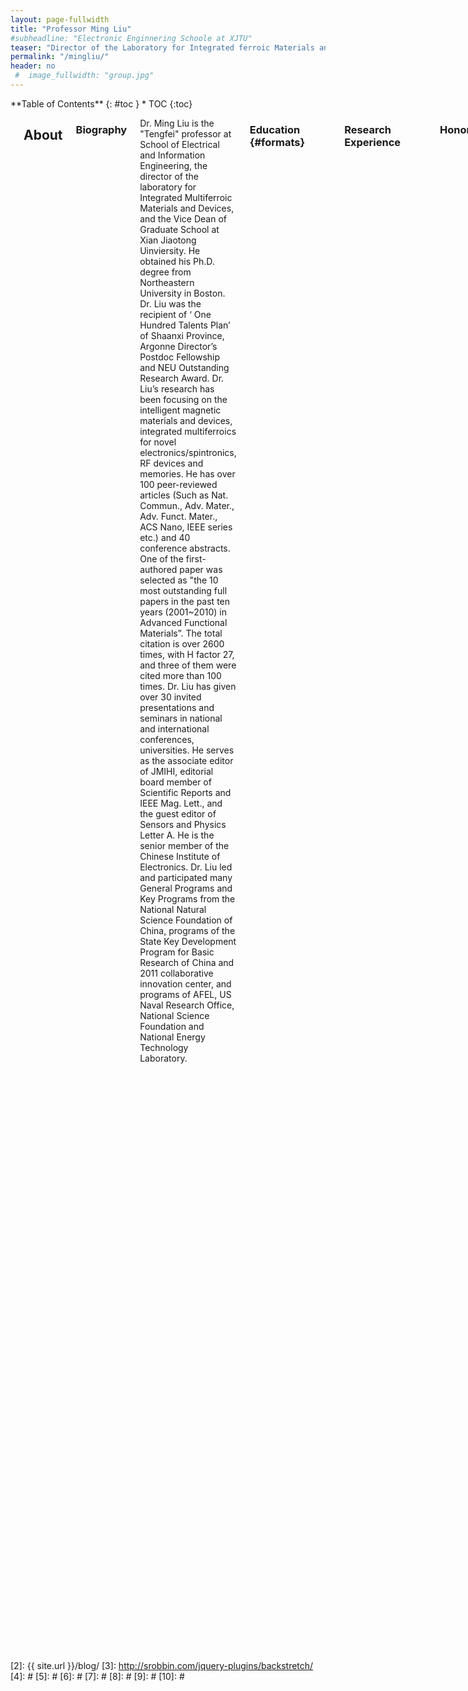 ```yaml
---
layout: page-fullwidth
title: "Professor Ming Liu"
#subheadline: "Electronic Enginnering Schoole at XJTU"
teaser: "Director of the Laboratory for Integrated ferroic Materials and Devices"
permalink: "/mingliu/"
header: no
 #  image_fullwidth: "group.jpg"
---
```

<div class="row">
<div class="medium-4 medium-push-8 columns" markdown="1">
<div class="panel radius" markdown="1">
**Table of Contents**
{: #toc }
*  TOC
{:toc}
</div>
</div><!-- /.medium-4.columns -->



<div class="medium-8 medium-pull-4 columns" markdown="1">
<img src="{{ site.urlimg }}liupho.jpg" alt="">

## About

### Biography
<p>  Dr. Ming Liu is the "Tengfei" professor at School of Electrical and Information Engineering, the director of the laboratory for Integrated Multiferroic Materials and Devices, and the Vice Dean of Graduate School at Xian Jiaotong Uinviersity. He obtained his Ph.D. degree from Northeastern University in Boston. <!--Prior to joining XJTU, he was a research scientist at AFRL and Argonne Scholar at Argonne National Laboratory. -->Dr. Liu was the recipient of ‘ One Hundred Talents Plan’ of Shaanxi Province, Argonne Director’s Postdoc Fellowship and NEU Outstanding Research Award. Dr. Liu’s research has been focusing on the intelligent magnetic materials and devices, integrated multiferroics for novel electronics/spintronics, RF devices and memories. He has over 100 peer-reviewed articles (Such as Nat. Commun., Adv. Mater., Adv. Funct. Mater., ACS Nano, IEEE series etc.) and 40 conference abstracts. One of the first-authored paper was selected as "the 10 most outstanding full papers in the past ten years (2001~2010) in Advanced Functional Materials”. The total citation is over 2600 times, with H factor 27, and three of them were cited more than 100 times. Dr. Liu has given over 30 invited presentations and seminars in national and international conferences, universities. He serves as the associate editor of JMIHI, editorial board member of Scientific Reports and IEEE Mag. Lett., and the guest editor of Sensors and Physics Letter A. He is the senior member of the Chinese Institute of Electronics. Dr. Liu led and participated many General Programs and Key Programs from the National Natural Science Foundation of China, programs of the State Key Development Program for Basic Research of China and 2011 collaborative innovation center, and programs of AFEL, US Naval Research Office, National Science Foundation and National Energy Technology Laboratory.</p>

### Education   {#formats}
<hr>
<table style="border:none;background:none;">
<tr>
    <th>Ph.D.</th>
    <th>Electrical Engineering</th>
    <th>Northeastern University</th>
    <th>2010.05</th>
</tr>
<tr style="border:none;background:none;">
    <th>M.Sc</th>
    <th>State Key Laboratory of Molecular Reaction Dynamics</th>
    <th>Dalian Institute of Chemical Physics, CAS</th>
    <th>2004.07</th>
</tr>
<tr style="border:none;background:none;">
    <th>B.A.</th>
    <th>Mathematical Physics</th>
    <th>Inner Mongoliar University</th>
    <th>1999.07</th>
</tr>
</table >

### Research Experience
<hr>
<table style="border:none;background:none;">
<tr>
    <th>Professor and Doctoral Supervisor</th>
    <th>the laboratory for Integrated Multiferroic Materials and Devices</th>
    <th>Xi'an Jiaotong University</th>
    <th>China</th>
    <th>2013 to Present</th>
</tr>
<!-- AFRL <tr style="border:none;background:none;">
    <th>Research Scientist</th>
    <th>Materials Manufactory Division</th>
    <th>AFRL</th>
    <th>U.S.A</th>
     <th>2012 to 2013</th>
</tr>-->
<tr style="border:none;background:none;">
    <th>Argonne Scholar</th>
    <th>Center for Nanoscale Materials</th>
    <th>Argonne National Laboratory (ANL)</th>
    <th>U.S.A</th>
     <th>2010 to 2012</th>
</tr>
</table >

### Honors
<hr>
<ol>
<li>2016,  ‘Hundred-Talent’ Program (Shaanxi)</li>
<li>2015,  ‘Young top-notch talent’ (A Class, Xi'an Jiaotong University)</li>
<li>2014,  ‘Tengfei’ Distinguished Professor (Xi'an Jiaotong University)</li>
<li>2013,  ‘Thousand Talent’ Program (the Organization Department of the Central Committee of the CPC)</li>
<li>2011,  Director’s Postdoctoral Fellowship of Argonne National Laboratory ( Less than %5 chance in 2011)</li>
<li>2010,  One of ten most outstanding papers in the past 10 years published in Adv. Funct. Mater</li>
</ol>

### Positions
<hr>
<ul>
<li>Vice Dean of Graduate School at Xi'an Jiaotong University</li>
<li>Xi'an CPPCC member</li>
<li>Youth Committee of the Federation of Returned Overseas Chinese</li>
<li>Editorial board member of Scientific Reports</li>
<li>Editorial board member of JMIHI</li>
<li>Guest Editor of Sensors</li>
<li>Guest Editor of Physics Letter A</li>
<li>Senior Member of the Chinese Institute of Electronics</li>
</ul>



## Research Interests
Dr. Liu’s research has been focusing on <strong>the intelligent magnetic materials and devices</strong>, <strong>integrated multiferroics for novel electronics/spintronics</strong>, <strong>RF devices and memories</strong>. 


## Selected Publications
<hr>
<ol style="font-family: Helvetica Neue,Helvetica,Arial,sans-serif;font-size: 14px;">
<li>B. Peng, Z. Zhou#, T. Nan#, G. Dong, M. Feng, Q. Yang, X. Wang, S. Zhao, D. Xian, Z-D Jiang, W. Ren, Z-G Ye,N. X. Sun, and M. Liu*, “Deterministic Switching of Perpendicular Magnetic Anisotropy by Voltage Control of Spin Reorientation Transition in (Co/Pt)3/Pb(Mg1/3Nb2/3)O3–PbTiO3 Multiferroic Heterostructures” ACS Nano, 10.1021/acsnano.7b01547 (2017)<a style="color:#ad0909"  href="/press/Deterministic-Switching-of-Perpendicular-Magnetic-Anisotropy-by-Voltage-Control-of-Spin-Reorientation-Transition-in-Multiferroic-Heterostructures//" ><strong>more&nbsp;></strong></a></li>
<li>S. Zhao, Z Zhou*, B. Peng, M. Zhu, M. Feng, Q. Yang, Y. Yan, W. Ren, Z-G Ye, Y. Liu, M. Liu*, “Quantitative Determination on Ionic Liquid Gating Control of Interfacial Magnetism” Advanced Materials DOI: 10.1002/adma.201606478 (2017 elected as the cover article)
<a style="color:#ad0909" href="/press/Quantitative-Determination-on-Ionic-Liquid-Gating-Control-of-Interfacial-Magnetism/" ><strong>more&nbsp;></strong></a>
</li>

<li>M. Zhu, Z. Zhou*, W. Ren*, B. Peng, S. Zhao, Y. Zhang, G. Niu, Z-G Ye, Y. Liu, M. Liu*,“Modulation of spin dynamics via voltage control of spin-lattice coupling in multiferroics” Advanced Functional Materials DOI: 10.1002/adfm.201605598 (2017 elected as the cover article)
<a style="color:#ad0909" href="/press/Modulation-of-spin-dynamics-via-voltage-control-of-spin-lattice-coupling-in-multiferroics/" ><strong>more&nbsp;></strong></a>
</li>
<li>M. Liu*, T. Nan, J.-M. Hu, S. Zhao, Z. Zhou*, C.-Y. Wang, Z.-D. Jiang, W. Ren, Z.-G. Ye, L.-Q. Chen, N. X. Sun*,“Electrically controlled non-volatile switching of magnetism in multiferroic heterostructures via engineered ferroelastic domain states”  NPG Asia Materials, 8, e316 (2016)<a style="color:#ad0909" href="http://www.nature.com/am/journal/v8/n9/full/am2016139a.html"><strong>more&nbsp;></strong></a></li>
<li>Z. Zhou, T. Morgan, Y Gao, Y Gao, D. Qiu, K. Ashraf, T. Nan, X. Yang, S. R. Bowden, D. T. Pierce, M. D. Stiles, J. Unguris, M. Liu, B. M. Howe, G. J. Brown, S. Salahuddin, R. Ramesh, N. Sun, “Probing electric field control of magnetism using ferromagnetic resonance” Nature Communications, 6, 6082 (2015)<a style="color:#ad0909" href="https://www.nature.com/articles/ncomms7082"><strong>more&nbsp;></strong></a></li>

<li>X. Yang, Z. Zhou, T. Nan, Y. Gao, G. M. Yang, M. Liu*, N. X. Sun,“Recent Advances in Multiferroic Oxide Heterostructures and Devices”  Journal of Materials Chemistry C, 4，234-243 ( 2016, invited review)<a style="color:#ad0909" href="http://pubs.rsc.org/en/content/articlelanding/2016/tc/c5tc03008k#!divAbstract"><strong>more&nbsp;></strong></a></li>
<li>M. Liu*, Z. Zhou#, T. X. Nan, B. M. Howe, G. J. Brown, N. X. Sun,“Voltage Tuning of Ferromagnetic Resonance with Bistable Magnetization Switching in Energy-Efficient Magnetoelectric Composites”  Advanced Materials, 25 (10), 1435 (2013)<a style="color:#ad0909" href="http://onlinelibrary.wiley.com/doi/10.1002/adma.201203792/full"><strong>more&nbsp;></strong></a> </li>
<li>M. Liu*, B. M. Howe, L. Grazulis, K. Mahalingam, T. X. Nan, N. X. Sun, G. J. Brown,“Voltage-impulse-induced non-volatile ferroelastic switching of ferromagnetic resonance for reconfigurable magnetoelectric microwave devices”  Advanced Materials, 25 (35), 4886 (2013)<a style="color:#ad0909" href="http://onlinelibrary.wiley.com/doi/10.1002/adma.201301989/full"><strong>more&nbsp;></strong></a></li>
<li>M. Liu*, J. lou, S. D. Li, N. X. Sun*, “E-field control of exchange coupling and deterministic magnetization switching in AFM/FM/FE multiferroic heterostructures” Advanced Functional Materials, 21, 2593 (2011)<a style="color:#ad0909" href="http://onlinelibrary.wiley.com/doi/10.1002/adfm.201002485/full"><strong>more&nbsp;></strong></a></li>
<li>M. Liu, O. Obi, J. Lou, Y. Chen, Z. Cai, S. Stoute, M. Espanol, M. Lew, X. Situ, K. S. Ziemer, V.G. Harris, N. X. Sun*, “Giant Electric Field Tuning of Magnetic Properties in Multiferroic Ferrite/Ferroelectric Heterostructures” Advanced Functional Materials 19, 1826 (2009) (Advanced Functional Materials Ten years 10 excellent paper award)<a style="color:#ad0909" href="http://onlinelibrary.wiley.com/doi/10.1002/adfm.200801907/full"><strong>more&nbsp;></strong></a></li>
<li>J. Lou, M. Liu, D. Reed, Y. Ren, N. X. Sun, “Giant Electric Field Tuning of Magnetism in Novel Multiferroic FeGaB/Lead Zinc Niobate–Lead Titanate (PZN-PT) Heterostructures”,Advanced Materials, 21, 4711 (2009)<a style="color:#ad0909" href="http://onlinelibrary.wiley.com/doi/10.1002/adma.200901131/full"><strong>more&nbsp;></strong></a></li>

</ol>

## Invited Talks
<hr>
<ol>
<li>2017.11.26-2017.12.1,<strong><em>2017 MRS Fall Meeting</em></strong>, Materials Research Society,   Boston, U.S.A.</li>
<li>2016.6.19-2016.6.23, <strong><em>9th International symposium on metal multilayer film</em></strong>, Uppsala University, Sweden.</li>
<li>2016.8.28-2016.9.5, <strong><em>2016 Sino-German Cooperation Forum</em></strong>,  University Potsdam, Germany.</li>
<li>2015.12.15-2015.12.20, <strong><em>Pacifichem 2015</em></strong>, American Chemical Society (ACS), Hawaii, U.S.A.</li>
<li>2015.11.29-2015.12.04,<strong><em>2015 MRS Fall Meeting</em></strong>, Materials Research Society,    Boston, U.S.A</li>
<li>2015.07.04-2015.07.06,<strong><em>International workshop on thin-films for electronics</em></strong>, electro-optics, energy and sensors, Suzhou University,  Suzhou,China.</li>
<li>2015.5.24-2015.5.27,<strong><em>ISAF-ISIF-PFM 2015</em></strong>, IEEE UFFC branch,   Singapore</li>
<li>2014.10.26-2014.10.30,<strong><em>AMF-AMEC-2014</em></strong>, Shanghai Institute of Ceramics, CAS,   Shanghai,China.</li>
<li>2014.10.28-2014.11.2, <strong><em>ICAUMS 2014</em></strong>, Asian Union of Magnetics Societies, Haikou, China.</li>
<li>2013.7,<strong><em>International Symposium on Integrated Ferroelectrics (ISIF) 2013</em></strong>,   Texas, U.S.A . </li>	

</ol>

## Contact 
<hr>
<dl>
<dt><h3>Ming Liu</h3></dt>
<dd>
<p>School of Electronic and Information Engineering </p>
<p>Xi'an Jiaotong University </p>
<p>28 W. Xianning Rd.</p>
<p>Xi'an, Shannxi 710049, China </p>
<p>Tel: (+86)-29-82669012</p>
<p>Email: mingliu@xjtu.edu.cn </p>
<p>http://gr.xjtu.edu.cn/web/mingliu </p>
<p>http://www.researcherid.com/rid/B-4143-2009</p>
</dd>
</dl>


</div><!-- /.medium-8.columns -->
</div><!-- /.row -->

 [1]: http://kramdown.gettalong.org/converter/html.html#toc
 [2]: {{ site.url }}/blog/
 [3]: http://srobbin.com/jquery-plugins/backstretch/
 [4]: #
 [5]: #
 [6]: #
 [7]: #
 [8]: #
 [9]: #
 [10]: #
